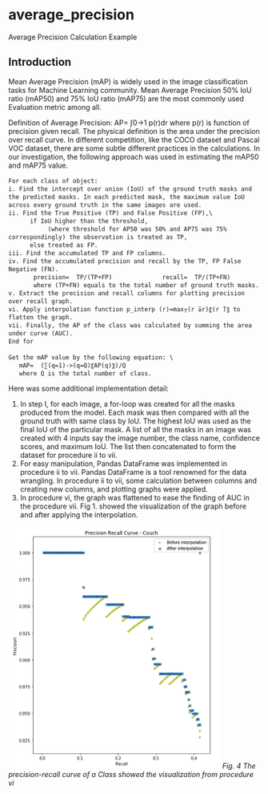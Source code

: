 # average_precision
Average Precision Calculation Example

## Introduction
Mean Average Precision (mAP) is widely used in the image classification tasks for Machine Learning community. Mean Average Precision 50% IoU ratio (mAP50) and 75% IoU ratio (mAP75) are the most commonly used Evaluation metric among all. 

Definition of Average Precision: AP= ∫0->1 p(r)dr where p(r) is function of precision given recall. The physical definition is the area under the precision over recall curve. In different competition, like the COCO dataset and Pascal VOC dataset, there are some subtle different practices in the calculations. In our investigation, the following approach was used in estimating the mAP50 and mAP75 value. 

```
For each class of object:
i. Find the intercept over union (IoU) of the ground truth masks and the predicted masks. In each predicted mask, the maximum value IoU across every ground truth in the same images are used. 
ii. Find the True Positive (TP) and False Positive (FP),\
      if IoU higher than the threshold, 
           (where threshold for AP50 was 50% and AP75 was 75% correspondingly) the observation is treated as TP, 
      else treated as FP.
iii. Find the accumulated TP and FP columns.
iv. Find the accumulated precision and recall by the TP, FP False Negative (FN). 
       precision=  TP/(TP+FP)              recall=  TP/(TP+FN)
       where (TP+FN) equals to the total number of ground truth masks.
v. Extract the precision and recall columns for plotting precision over recall graph. 
vi. Apply interpolation function p_interp (r)=max┬(r ̃≥r)⁡〖(r ̃)〗 to flatten the graph.
vii. Finally, the AP of the class was calculated by summing the area under curve (AUC). 
End for

Get the mAP value by the following equation: \
   mAP=  (∑(q=1)->(q=Q)〖AP(q)〗)/Q
   where Q is the total number of class.
```

Here was some additional implementation detail:
1.	In step I, for each image, a for-loop was created for all the masks produced from the model. Each mask was then compared with all the ground truth with same class by IoU. The highest IoU was used as the final IoU of the particular mask. A list of all the masks in an image was created with 4 inputs say the image number, the class name, confidence scores, and maximum IoU. The list then concatenated to form the dataset for procedure ii to vii.
2.	For easy manipulation, Pandas DataFrame was implemented in procedure ii to vii. Pandas DataFrame is a tool renowned for the data wrangling. In procedure ii to vii, some calculation between columns and creating new columns, and plotting graphs were applied. 
3.	In procedure vi, the graph was flattened to ease the finding of AUC in the procedure vii. Fig 1. showed the visualization of the graph before and after applying the interpolation. 

![](https://github.com/namm2008/average_precision/blob/main/Curve.png)
*Fig. 4 The precision-recall curve of a Class showed the visualization from procedure vi*



